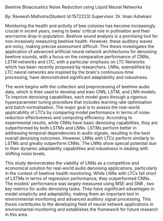 Beehive Bioacoustics Noise Reduction using Liquid Neural Networks

By: Raveesh Malhotra(Student Id:1572223)
Supervisor: Dr. Iman Adrekani


Monitoring the health and activity of bee colonies has become increasingly crucial in recent years, owing to bees' critical role in pollination and their worrisome drop in population. Beehive sound analysis is a promising tool for non-invasively measuring beehive health. However, these auditory waves are noisy, making precise assessment difficult. This thesis investigates the application of advanced artificial neural network architectures for denoising beehive sounds, with a focus on the comparative performance of CNNs, LSTM networks and LTC, with a particular emphasis on  LTC Networks which has been recently proposed by researchers. LNNs, exemplified by LTC neural networks are inspired by the brain's continuous-time processing, have demonstrated significant adaptability and robustness.

The work begins with the collection and preprocessing of beehive audio data, which is then used to develop and train CNN, LSTM, and LNN models. To improve denoising capabilities, each model goes through a rigorous hyperparameter tuning procedure that includes learning rate optimisation and batch normalisation. The major goal is to assess the real-world applicability of LTCs by comparing model performance in terms of noise reduction effectiveness and computing efficiency. According to experimental results, while CNNs have basic denoising capabilities, they are outperformed by both LSTMs and LNNs. LSTMs perform better in addressing temporal dependencies in audio signals, resulting in the best overall denoising outcomes. However, LNNs with LTCs perform similarly to LSTMs and greatly outperform CNNs. The LNNs show special potential due to their dynamic adaptability capabilities and robustness in dealing with shifting noise levels.

This study demonstrates the viability of LNNs as a competitive and economical solution for real-world audio denoising applications, particularly in the context of beehive health monitoring. While LNNs with LTCs fall short of LSTMs in terms of regression performance, they outperformed CNNs. The models' performance was largely measured using  MSE and  SNR , two key metrics for audio denoising tasks. They have significant advantages in model simplicity and adaptability, making them an important tool in environmental monitoring and advanced auditory signal processing. This thesis contributes to the developing field of neural network applications in environmental monitoring and establishes the framework for future research in this area.
